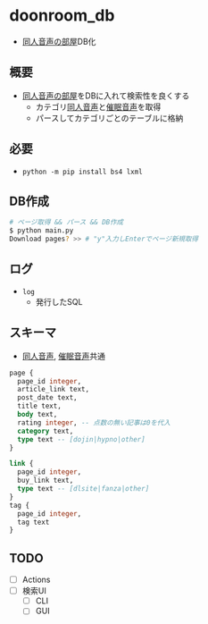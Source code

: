 # doonroom_db

* [同人音声の部屋]DB化

## 概要

* [同人音声の部屋]をDBに入れて検索性を良くする
  * カテゴリ[同人音声]と[催眠音声]を取得
  * パースしてカテゴリごとのテーブルに格納

## 必要

* `python -m pip install bs4 lxml`

## DB作成

```bash
# ページ取得 && パース && DB作成
$ python main.py
Download pages? >> # "y"入力しEnterでページ新規取得
```

## ログ

* `log`
  * 発行したSQL

## スキーマ

* [同人音声], [催眠音声]共通

```sql
page {
  page_id integer,
  article_link text,
  post_date text,
  title text,
  body text,
  rating integer, -- 点数の無い記事は0を代入
  category text,
  type text -- [dojin|hypno|other]
}

link {
  page_id integer,
  buy_link text,
  type text -- [dlsite|fanza|other]
}
tag {
  page_id integer,
  tag text
}
```

## TODO

* [ ] Actions
* [ ] 検索UI
  * [ ] CLI
  * [ ] GUI

[同人音声の部屋]: http://doonroom.blog.jp/

[同人音声]: http://doonroom.blog.jp/archives/cat_966405.html

[催眠音声]: http://doonroom.blog.jp/archives/cat_966995.html
